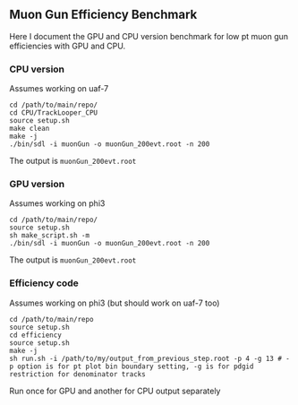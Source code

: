 ## Muon Gun Efficiency Benchmark

Here I document the GPU and CPU version benchmark for low pt muon gun efficiencies with GPU and CPU.

### CPU version

Assumes working on uaf-7

    cd /path/to/main/repo/
    cd CPU/TrackLooper_CPU
    source setup.sh
    make clean
    make -j
    ./bin/sdl -i muonGun -o muonGun_200evt.root -n 200

The output is ```muonGun_200evt.root```

### GPU version

Assumes working on phi3

    cd /path/to/main/repo/
    source setup.sh
    sh make_script.sh -m
    ./bin/sdl -i muonGun -o muonGun_200evt.root -n 200

The output is ```muonGun_200evt.root```

### Efficiency code

Assumes working on phi3 (but should work on uaf-7 too)

    cd /path/to/main/repo
    source setup.sh
    cd efficiency
    source setup.sh
    make -j
    sh run.sh -i /path/to/my/output_from_previous_step.root -p 4 -g 13 # -p option is for pt plot bin boundary setting, -g is for pdgid restriction for denominator tracks

Run once for GPU and another for CPU output separately

